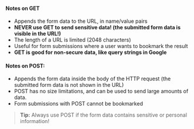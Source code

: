 #### Notes on GET
-   Appends the form data to the URL, in name/value pairs
-   **NEVER use GET to send sensitive data! (the submitted form data is visible in the URL!)**
-   The length of a URL is limited (2048 characters)
-   Useful for form submissions where a user wants to bookmark the result
-   **GET is good for non-secure data, like query strings in Google**

#### Notes on POST:
-   Appends the form data inside the body of the HTTP request (the submitted form data is not shown in the URL)
-   POST has no size limitations, and can be used to send large amounts of data.
-   Form submissions with POST cannot be bookmarked

> **Tip:** Always use POST if the form data contains sensitive or personal information!




